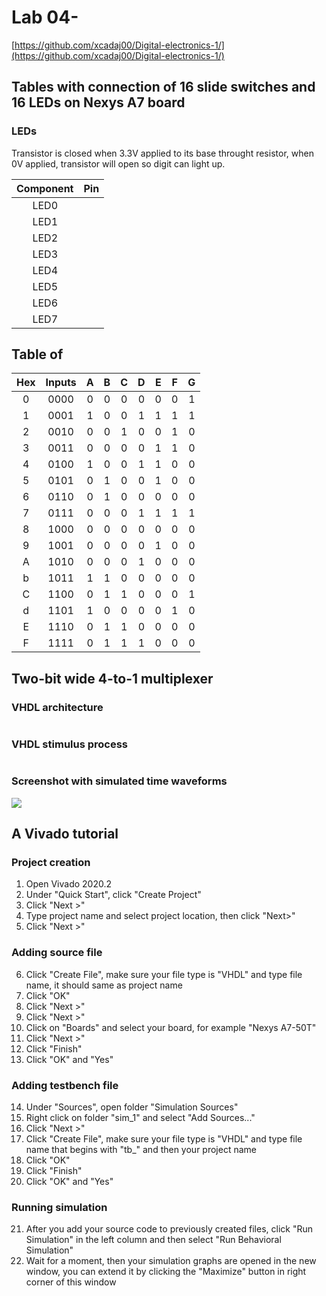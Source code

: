 # Lab 04-

[https://github.com/xcadaj00/Digital-electronics-1/](https://github.com/xcadaj00/Digital-electronics-1/)

## Tables with connection of 16 slide switches and 16 LEDs on Nexys A7 board

### LEDs

Transistor is closed when 3.3V applied to its base throught resistor, when 0V applied, transistor will open so digit can light up. 

| **Component** | **Pin** |
| :-: | :-: |
| LED0 |  |
| LED1 |  |
| LED2 |  |
| LED3 |  |
| LED4 |  |
| LED5 |  |
| LED6 |  |
| LED7 |  |


## Table of

| **Hex** | **Inputs** | **A** | **B** | **C** | **D** | **E** | **F** | **G** |
| :-: | :-: | :-: | :-: | :-: | :-: | :-: | :-: | :-: |
| 0 | 0000 | 0 | 0 | 0 | 0 | 0 | 0 | 1 |
| 1 | 0001 | 1 | 0 | 0 | 1 | 1 | 1 | 1 |
| 2 | 0010 | 0 | 0 | 1 | 0 | 0 | 1 | 0 |
| 3 | 0011 | 0 | 0 | 0 | 0 | 1 | 1 | 0 |
| 4 | 0100 | 1 | 0 | 0 | 1 | 1 | 0 | 0 |
| 5 | 0101 | 0 | 1 | 0 | 0 | 1 | 0 | 0 |
| 6 | 0110 | 0 | 1 | 0 | 0 | 0 | 0 | 0 |
| 7 | 0111 | 0 | 0 | 0 | 1 | 1 | 1 | 1 |
| 8 | 1000 | 0 | 0 | 0 | 0 | 0 | 0 | 0 |
| 9 | 1001 | 0 | 0 | 0 | 0 | 1 | 0 | 0 |
| A | 1010 | 0 | 0 | 0 | 1 | 0 | 0 | 0 |
| b | 1011 | 1 | 1 | 0 | 0 | 0 | 0 | 0 |
| C | 1100 | 0 | 1 | 1 | 0 | 0 | 0 | 1 |
| d | 1101 | 1 | 0 | 0 | 0 | 0 | 1 | 0 |
| E | 1110 | 0 | 1 | 1 | 0 | 0 | 0 | 0 |
| F | 1111 | 0 | 1 | 1 | 1 | 0 | 0 | 0 |


## Two-bit wide 4-to-1 multiplexer

### VHDL architecture

```vhdl

```

### VHDL stimulus process

```vhdl

```

### Screenshot with simulated time waveforms

![](images/sim.png)


















## A Vivado tutorial

### Project creation

1. Open Vivado 2020.2
2. Under "Quick Start", click "Create Project"
3. Click "Next >"
4. Type project name and select project location, then click "Next>"
5. Click "Next >"

### Adding source file

6. Click "Create File", make sure your file type is "VHDL" and type file name, it should same as project name
7. Click "OK"
8. Click "Next >"
9. Click "Next >"
10. Click on "Boards" and select your board, for example "Nexys A7-50T"
11. Click "Next >"
12. Click "Finish"
13. Click "OK" and "Yes"

### Adding testbench file

14. Under "Sources", open folder "Simulation Sources"
15. Right click on folder "sim_1" and select "Add Sources..."
16. Click "Next >"
17. Click "Create File", make sure your file type is "VHDL" and type file name that begins with "tb_" and then your project name
18. Click "OK"
19. Click "Finish"
20. Click "OK" and "Yes"

### Running simulation

21. After you add your source code to previously created files, click "Run Simulation" in the left column and then select "Run Behavioral Simulation"
22. Wait for a moment, then your simulation graphs are opened in the new window, you can extend it by clicking the "Maximize" button in right corner of this window


